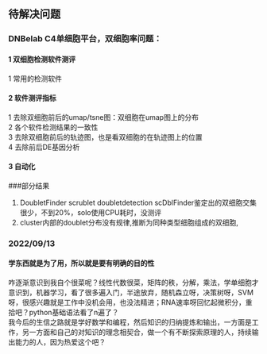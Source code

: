 ## 待解决问题
### DNBelab C4单细胞平台，双细胞率问题：
#### 1 双细胞检测软件测评
1 常用的检测软件<br>
#### 2 软件测评指标
1 去除双细胞前后的umap/tsne图：双细胞在umap图上的分布<br>
2 各个软件检测结果的一致性<br>
3 去除双细胞前后的轨迹图，也是看双细胞的在轨迹图上的位置<br>
4 去除前后DE基因分析<br>
#### 3 自动化

###部分结果
1. DoubletFinder scrublet doubletdetection scDblFinder鉴定出的双细胞交集很少，不到20%，solo使用CPU耗时，没测评
2. cluster内部的doublet分布没有规律,推断为同种类型细胞组成的双细胞, 


### 2022/09/13
#### 学东西就是为了用，所以就是要有明确的目的性
咋逐渐意识到我自个很菜呢？线性代数很菜，矩阵的秩，分解，乘法，学单细胞才意识到，机器学习，看了很多遍入门，半途放弃，随机森立呀，决策树呀，SVM呀，很感兴趣就是工作中没机会用，也没法精进；RNA速率呀回忆起微积分，重拾吧？python基础语法看了n遍了？<br>
我今后的生信之路就是学好数学和编程，然后知识的归纳提炼和输出，一方面是工作，另一方面和自己的对知识的理念相契合，做一个有不断探索原理的人，持续输出能力的人，因为热爱这个吧？<br>
